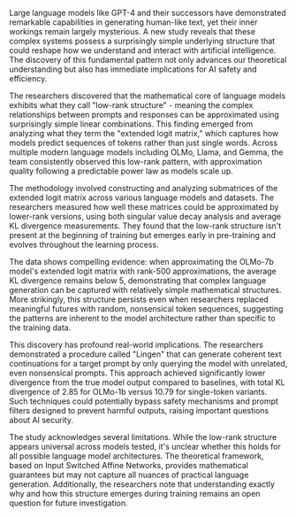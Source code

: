Large language models like GPT-4 and their successors have demonstrated remarkable capabilities in generating human-like text, yet their inner workings remain largely mysterious. A new study reveals that these complex systems possess a surprisingly simple underlying structure that could reshape how we understand and interact with artificial intelligence. The discovery of this fundamental pattern not only advances our theoretical understanding but also has immediate implications for AI safety and efficiency.

The researchers discovered that the mathematical core of language models exhibits what they call "low-rank structure" - meaning the complex relationships between prompts and responses can be approximated using surprisingly simple linear combinations. This finding emerged from analyzing what they term the "extended logit matrix," which captures how models predict sequences of tokens rather than just single words. Across multiple modern language models including OLMo, Llama, and Gemma, the team consistently observed this low-rank pattern, with approximation quality following a predictable power law as models scale up.

The methodology involved constructing and analyzing submatrices of the extended logit matrix across various language models and datasets. The researchers measured how well these matrices could be approximated by lower-rank versions, using both singular value decay analysis and average KL divergence measurements. They found that the low-rank structure isn't present at the beginning of training but emerges early in pre-training and evolves throughout the learning process.

The data shows compelling evidence: when approximating the OLMo-7b model's extended logit matrix with rank-500 approximations, the average KL divergence remains below 5, demonstrating that complex language generation can be captured with relatively simple mathematical structures. More strikingly, this structure persists even when researchers replaced meaningful futures with random, nonsensical token sequences, suggesting the patterns are inherent to the model architecture rather than specific to the training data.

This discovery has profound real-world implications. The researchers demonstrated a procedure called "Lingen" that can generate coherent text continuations for a target prompt by only querying the model with unrelated, even nonsensical prompts. This approach achieved significantly lower divergence from the true model output compared to baselines, with total KL divergence of 2.85 for OLMo-1b versus 10.79 for single-token variants. Such techniques could potentially bypass safety mechanisms and prompt filters designed to prevent harmful outputs, raising important questions about AI security.

The study acknowledges several limitations. While the low-rank structure appears universal across models tested, it's unclear whether this holds for all possible language model architectures. The theoretical framework, based on Input Switched Affine Networks, provides mathematical guarantees but may not capture all nuances of practical language generation. Additionally, the researchers note that understanding exactly why and how this structure emerges during training remains an open question for future investigation.